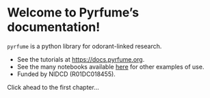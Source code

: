 # Welcome to Pyrfume’s documentation!

`pyrfume` is a python library for odorant-linked research.
- See the tutorials at https://docs.pyrfume.org.
- See the many notebooks available [here](https://github.com/pyrfume/pyrfume/tree/master/notebooks) for other examples of use.
- Funded by NIDCD (R01DC018455).

Click ahead to the first chapter...
